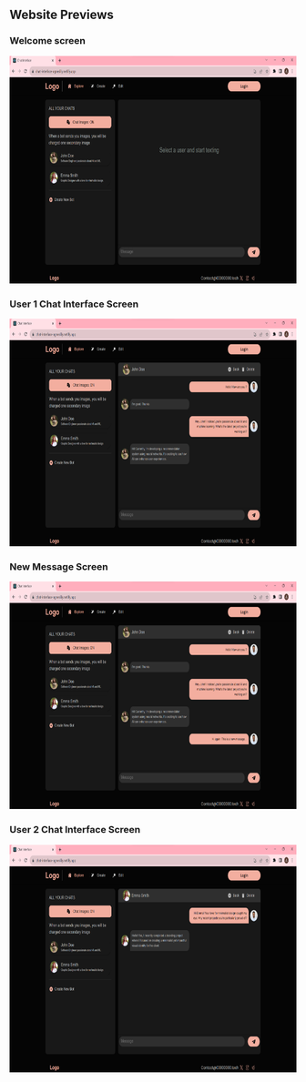 ## Website Previews

### Welcome screen
<img src="./Website/Website_Preview_1.png" alt="Welcome Screen" width="800" height="400">

### User 1 Chat Interface Screen
<img src="./Website/Website_Preview_2.png" alt="User 1 Chat Interface Screen" width="800" height="400">

### New Message Screen
<img src="./Website/Website_Preview_3.png" alt="New Message Screen" width="800" height="400">

### User 2 Chat Interface Screen
<img src="./Website/Website_Preview_4.png" alt="User 2 Chat Interface Screen" width="800" height="400">